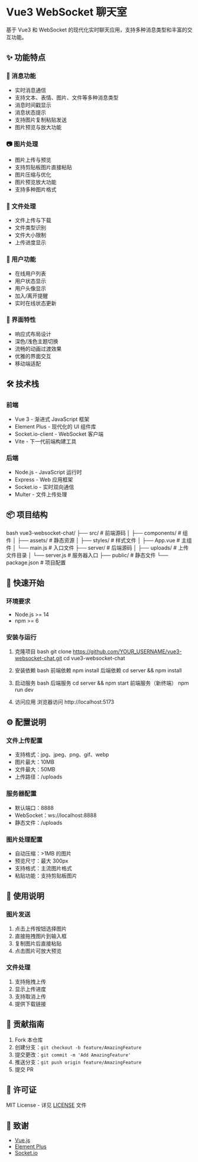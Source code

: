 # Vue3 WebSocket 聊天室

基于 Vue3 和 WebSocket 的现代化实时聊天应用，支持多种消息类型和丰富的交互功能。

## ✨ 功能特点

### 💬 消息功能
- 实时消息通信
- 支持文本、表情、图片、文件等多种消息类型
- 消息时间戳显示
- 消息状态提示
- 支持图片复制粘贴发送
- 图片预览与放大功能

### 📷 图片处理
- 图片上传与预览
- 支持剪贴板图片直接粘贴
- 图片压缩与优化
- 图片预览放大功能
- 支持多种图片格式

### 📁 文件处理
- 文件上传与下载
- 文件类型识别
- 文件大小限制
- 上传进度显示

### 👥 用户功能
- 在线用户列表
- 用户状态显示
- 用户头像显示
- 加入/离开提醒
- 实时在线状态更新

### 🎨 界面特性
- 响应式布局设计
- 深色/浅色主题切换
- 流畅的动画过渡效果
- 优雅的界面交互
- 移动端适配

## 🛠 技术栈

### 前端
- Vue 3 - 渐进式 JavaScript 框架
- Element Plus - 现代化的 UI 组件库
- Socket.io-client - WebSocket 客户端
- Vite - 下一代前端构建工具

### 后端
- Node.js - JavaScript 运行时
- Express - Web 应用框架
- Socket.io - 实时双向通信
- Multer - 文件上传处理

## 📦 项目结构
bash
vue3-websocket-chat/
├── src/ # 前端源码
│ ├── components/ # 组件
│ ├── assets/ # 静态资源
│ ├── styles/ # 样式文件
│ ├── App.vue # 主组件
│ └── main.js # 入口文件
├── server/ # 后端源码
│ ├── uploads/ # 上传文件目录
│ └── server.js # 服务器入口
├── public/ # 静态文件
└── package.json # 项目配置

## 🚀 快速开始

### 环境要求
- Node.js >= 14
- npm >= 6

### 安装与运行
1. 克隆项目
bash
git clone https://github.com/YOUR_USERNAME/vue3-websocket-chat.git
cd vue3-websocket-chat

2. 安装依赖
bash
前端依赖
npm install
后端依赖
cd server && npm install

3. 启动服务
bash
后端服务
cd server && npm start
前端服务（新终端）
npm run dev

4. 访问应用
浏览器访问 http://localhost:5173

## ⚙️ 配置说明

### 文件上传配置
- 支持格式：jpg、jpeg、png、gif、webp
- 图片最大：10MB
- 文件最大：50MB
- 上传路径：/uploads

### 服务器配置
- 默认端口：8888
- WebSocket：ws://localhost:8888
- 静态文件：/uploads

### 图片处理配置
- 自动压缩：>1MB 的图片
- 预览尺寸：最大 300px
- 支持格式：主流图片格式
- 粘贴功能：支持剪贴板图片

## 📝 使用说明

### 图片发送
1. 点击上传按钮选择图片
2. 直接拖拽图片到输入框
3. 复制图片后直接粘贴
4. 点击图片可放大预览

### 文件处理
1. 支持拖拽上传
2. 显示上传进度
3. 支持取消上传
4. 提供下载链接

## 🤝 贡献指南

1. Fork 本仓库
2. 创建分支：`git checkout -b feature/AmazingFeature`
3. 提交更改：`git commit -m 'Add AmazingFeature'`
4. 推送分支：`git push origin feature/AmazingFeature`
5. 提交 PR

## 📄 许可证

MIT License - 详见 [LICENSE](LICENSE) 文件

## 🙏 致谢

- [Vue.js](https://vuejs.org/)
- [Element Plus](https://element-plus.org/)
- [Socket.io](https://socket.io/)